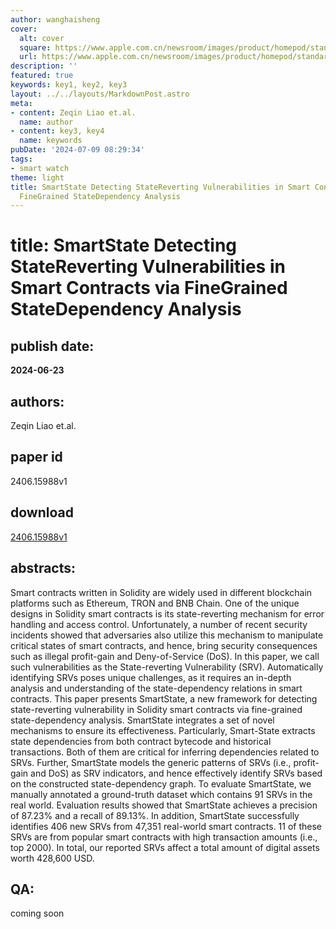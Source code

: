 ```yaml
---
author: wanghaisheng
cover:
  alt: cover
  square: https://www.apple.com.cn/newsroom/images/product/homepod/standard/Apple-HomePod-hero-230118_big.jpg.large_2x.jpg
  url: https://www.apple.com.cn/newsroom/images/product/homepod/standard/Apple-HomePod-hero-230118_big.jpg.large_2x.jpg
description: ''
featured: true
keywords: key1, key2, key3
layout: ../../layouts/MarkdownPost.astro
meta:
- content: Zeqin Liao et.al.
  name: author
- content: key3, key4
  name: keywords
pubDate: '2024-07-09 08:29:34'
tags:
- smart watch
theme: light
title: SmartState Detecting StateReverting Vulnerabilities in Smart Contracts via
  FineGrained StateDependency Analysis
---
```


# title: SmartState Detecting StateReverting Vulnerabilities in Smart Contracts via FineGrained StateDependency Analysis 
## publish date: 
**2024-06-23** 
## authors: 
  Zeqin Liao et.al. 
## paper id
2406.15988v1
## download
[2406.15988v1](http://arxiv.org/abs/2406.15988v1)
## abstracts:
Smart contracts written in Solidity are widely used in different blockchain platforms such as Ethereum, TRON and BNB Chain. One of the unique designs in Solidity smart contracts is its state-reverting mechanism for error handling and access control. Unfortunately, a number of recent security incidents showed that adversaries also utilize this mechanism to manipulate critical states of smart contracts, and hence, bring security consequences such as illegal profit-gain and Deny-of-Service (DoS). In this paper, we call such vulnerabilities as the State-reverting Vulnerability (SRV). Automatically identifying SRVs poses unique challenges, as it requires an in-depth analysis and understanding of the state-dependency relations in smart contracts.   This paper presents SmartState, a new framework for detecting state-reverting vulnerability in Solidity smart contracts via fine-grained state-dependency analysis. SmartState integrates a set of novel mechanisms to ensure its effectiveness. Particularly, Smart-State extracts state dependencies from both contract bytecode and historical transactions. Both of them are critical for inferring dependencies related to SRVs. Further, SmartState models the generic patterns of SRVs (i.e., profit-gain and DoS) as SRV indicators, and hence effectively identify SRVs based on the constructed state-dependency graph. To evaluate SmartState, we manually annotated a ground-truth dataset which contains 91 SRVs in the real world. Evaluation results showed that SmartState achieves a precision of 87.23% and a recall of 89.13%. In addition, SmartState successfully identifies 406 new SRVs from 47,351 real-world smart contracts. 11 of these SRVs are from popular smart contracts with high transaction amounts (i.e., top 2000). In total, our reported SRVs affect a total amount of digital assets worth 428,600 USD.
## QA:
coming soon
